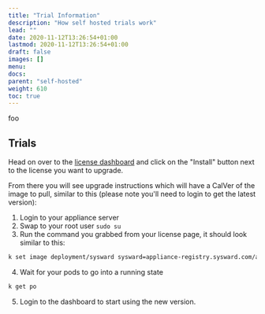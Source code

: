 ```yaml
---
title: "Trial Information"
description: "How self hosted trials work"
lead: ""
date: 2020-11-12T13:26:54+01:00
lastmod: 2020-11-12T13:26:54+01:00
draft: false
images: []
menu:
docs:
parent: "self-hosted"
weight: 610
toc: true
---
```


foo

## Trials

Head on over to the [license dashboard](https://appliance.sysward.com/) and click on the "Install" button next to the license you want to upgrade.

From there you will see upgrade instructions which will have a CalVer of the image to pull, similar to this (please note you'll need to login to get the latest version):

1. Login to your appliance server
2. Swap to your root user `sudo su`
3. Run the command you grabbed from your license page, it should look similar to this:

```bash
k set image deployment/sysward sysward=appliance-registry.sysward.com/appliance:2021.05.02.805125918 sysward-cve=appliance-registry.sysward.com/appliance:2021.05.02.805125918
```

4. Wait for your pods to go into a running state

```bash
k get po
```

5. Login to the dashboard to start using the new version.
